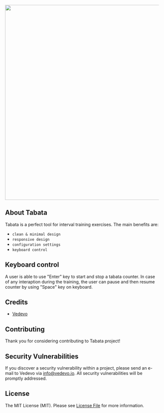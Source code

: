 <p align="center"><img src="http://tabatatool.pl/images/tabata-card.jpg" width="640"></p>


## About Tabata

Tabata is a perfect tool for interval training exercises. The main benefits are:

- `clean & minimal design`
- `responsive design`
- `configuration settings`
- `keyboard control`

## Keyboard control

A user is able to use "Enter" key to start and stop a tabata counter. In case of any interaption during the training, the user can pause and then resume counter
by using "Space" key on keyboard.

## Credits

- [Vedevo](https://vedevo.io)

## Contributing

Thank you for considering contributing to Tabata project!

## Security Vulnerabilities

If you discover a security vulnerability within a project, please send an e-mail to Vedevo via [info@vedevo.io](mailto:info@vedevo.io). All security vulnerabilities will be promptly addressed.

## License

The MIT License (MIT). Please see [License File](LICENSE.md) for more information.
